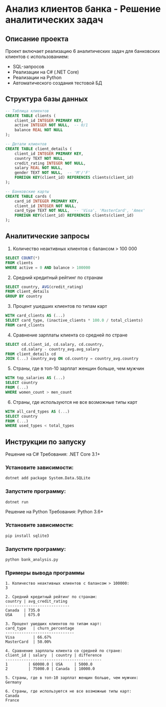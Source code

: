 # Анализ клиентов банка - Решение аналитических задач

## Описание проекта

Проект включает реализацию 6 аналитических задач для банковских клиентов с использованием:

- SQL-запросов
- Реализации на C# (.NET Core)
- Реализации на Python
- Автоматического создания тестовой БД

## Структура базы данных

```sql
-- Таблица клиентов
CREATE TABLE clients (
    client_id INTEGER PRIMARY KEY,
    active INTEGER NOT NULL,  -- 0/1
    balance REAL NOT NULL
);

-- Детали клиентов
CREATE TABLE client_details (
    client_id INTEGER PRIMARY KEY,
    country TEXT NOT NULL,
    credit_rating INTEGER NOT NULL,
    salary REAL NOT NULL,
    gender TEXT NOT NULL,  -- 'M'/'F'
    FOREIGN KEY(client_id) REFERENCES clients(client_id)
);

-- Банковские карты
CREATE TABLE cards (
    card_id INTEGER PRIMARY KEY,
    client_id INTEGER NOT NULL,
    card_type TEXT NOT NULL,  -- 'Visa', 'MasterCard', 'Amex'
    FOREIGN KEY(client_id) REFERENCES clients(client_id)
);
```
## Аналитические запросы
1. Количество неактивных клиентов с балансом > 100 000
```sql
SELECT COUNT(*) 
FROM clients 
WHERE active = 0 AND balance > 100000
```
2. Средний кредитный рейтинг по странам
```sql
SELECT country, AVG(credit_rating) 
FROM client_details 
GROUP BY country
```
3. Процент ушедших клиентов по типам карт
```sql
WITH card_clients AS (...)
SELECT card_type, (inactive_clients * 100.0 / total_clients) 
FROM card_clients
```
4. Сравнение зарплаты клиента со средней по стране
```sql
SELECT cd.client_id, cd.salary, cd.country, 
       cd.salary - country_avg.avg_salary 
FROM client_details cd
JOIN (...) country_avg ON cd.country = country_avg.country
```
5. Страны, где в топ-10 зарплат женщин больше, чем мужчин
```sql
WITH top_salaries AS (...)
SELECT country 
FROM (...) 
WHERE women_count > men_count
```
6. Страны, где используются не все возможные типы карт
```sql
WITH all_card_types AS (...)
SELECT country 
FROM (...) 
WHERE used_types < total_types
```
## Инструкции по запуску
Решение на C#
Требования: .NET Core 3.1+

### Установите зависимости:

```bash
dotnet add package System.Data.SQLite
```
### Запустите программу:

```bash
dotnet run
```
Решение на Python
Требования: Python 3.6+

### Установите зависимости:
```bash
pip install sqlite3
```
### Запустите программу:
```bash
python bank_analysis.py
```
### Примеры вывода программы
```text
1. Количество неактивных клиентов с балансом > 100000:
3

2. Средний кредитный рейтинг по странам:
country | avg_credit_rating
----------------------------
Canada  | 735.0
USA     | 675.0

3. Процент ушедших клиентов по типам карт:
card_type   | churn_percentage
------------------------------
Visa        | 66.67%
MasterCard  | 50.00%

4. Сравнение зарплаты клиента со средней по стране:
client_id | salary  | country | difference
------------------------------------------
1         | 60000.0 | USA     | 5000.0
2         | 75000.0 | Canada  | 10000.0

5. Страны, где в топ-10 зарплат женщин больше, чем мужчин:
Germany

6. Страны, где используются не все возможные типы карт:
Canada
France
```